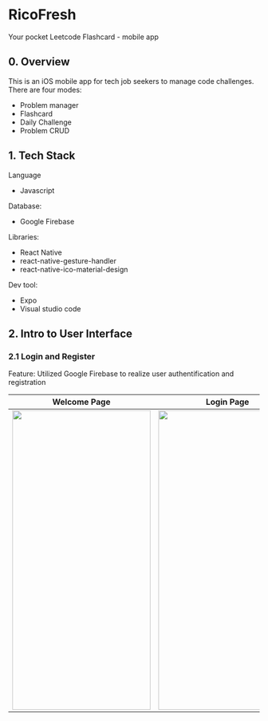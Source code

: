 # RicoFresh
Your pocket Leetcode Flashcard - mobile app

## 0. Overview
This is an iOS mobile app for tech job seekers to manage code challenges. There are four modes: 
- Problem manager
- Flashcard
- Daily Challenge
- Problem CRUD


## 1. Tech Stack
Language
- Javascript

Database:
- Google Firebase

Libraries: 
- React Native
- react-native-gesture-handler
- react-native-ico-material-design

Dev tool:
- Expo
- Visual studio code

## 2. Intro to User Interface
### 2.1 Login and Register
Feature: Utilized Google Firebase to realize user authentification and registration

| Welcome Page  | Login Page | Register Page |
| ------------- | ------------- |------------- |
| <img src="https://user-images.githubusercontent.com/66397999/187083367-c9869482-24df-4b26-bd5e-fe9b1a959415.png" width="277" height="600"/>  | <img src="https://user-images.githubusercontent.com/66397999/187083373-dce227ac-e2df-440d-83fc-64c4eedabd67.png" width="277" height="600"/>  | <img src="https://user-images.githubusercontent.com/66397999/187083376-9401b800-2371-4a59-b6d3-1a5f51a5753a.png" width="277" height="600"/>  | 



